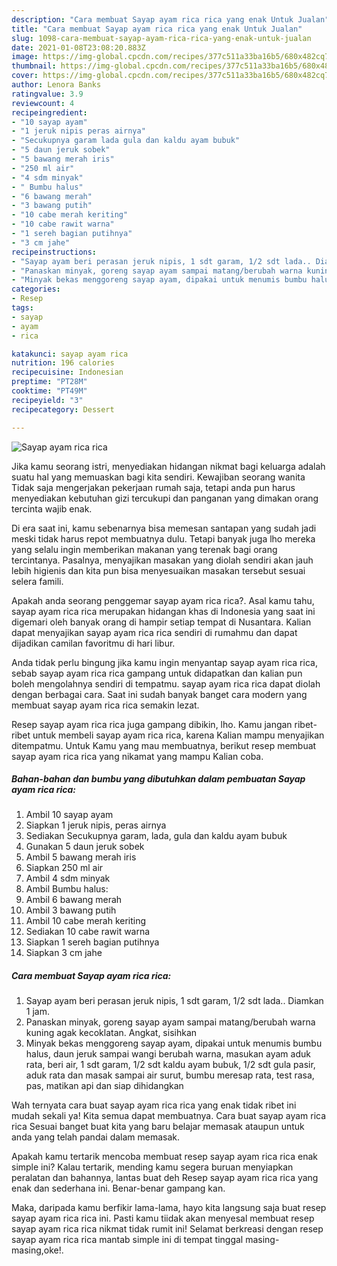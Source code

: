 ```yaml
---
description: "Cara membuat Sayap ayam rica rica yang enak Untuk Jualan"
title: "Cara membuat Sayap ayam rica rica yang enak Untuk Jualan"
slug: 1098-cara-membuat-sayap-ayam-rica-rica-yang-enak-untuk-jualan
date: 2021-01-08T23:08:20.883Z
image: https://img-global.cpcdn.com/recipes/377c511a33ba16b5/680x482cq70/sayap-ayam-rica-rica-foto-resep-utama.jpg
thumbnail: https://img-global.cpcdn.com/recipes/377c511a33ba16b5/680x482cq70/sayap-ayam-rica-rica-foto-resep-utama.jpg
cover: https://img-global.cpcdn.com/recipes/377c511a33ba16b5/680x482cq70/sayap-ayam-rica-rica-foto-resep-utama.jpg
author: Lenora Banks
ratingvalue: 3.9
reviewcount: 4
recipeingredient:
- "10 sayap ayam"
- "1 jeruk nipis peras airnya"
- "Secukupnya garam lada gula dan kaldu ayam bubuk"
- "5 daun jeruk sobek"
- "5 bawang merah iris"
- "250 ml air"
- "4 sdm minyak"
- " Bumbu halus"
- "6 bawang merah"
- "3 bawang putih"
- "10 cabe merah keriting"
- "10 cabe rawit warna"
- "1 sereh bagian putihnya"
- "3 cm jahe"
recipeinstructions:
- "Sayap ayam beri perasan jeruk nipis, 1 sdt garam, 1/2 sdt lada.. Diamkan 1 jam."
- "Panaskan minyak, goreng sayap ayam sampai matang/berubah warna kuning agak kecoklatan. Angkat, sisihkan"
- "Minyak bekas menggoreng sayap ayam, dipakai untuk menumis bumbu halus, daun jeruk sampai wangi berubah warna, masukan ayam aduk rata, beri air, 1 sdt garam, 1/2 sdt kaldu ayam bubuk, 1/2 sdt gula pasir, aduk rata dan masak sampai air surut, bumbu meresap rata, test rasa, pas, matikan api dan siap dihidangkan"
categories:
- Resep
tags:
- sayap
- ayam
- rica

katakunci: sayap ayam rica 
nutrition: 196 calories
recipecuisine: Indonesian
preptime: "PT28M"
cooktime: "PT49M"
recipeyield: "3"
recipecategory: Dessert

---
```



![Sayap ayam rica rica](https://img-global.cpcdn.com/recipes/377c511a33ba16b5/680x482cq70/sayap-ayam-rica-rica-foto-resep-utama.jpg)

Jika kamu seorang istri, menyediakan hidangan nikmat bagi keluarga adalah suatu hal yang memuaskan bagi kita sendiri. Kewajiban seorang  wanita Tidak saja mengerjakan pekerjaan rumah saja, tetapi anda pun harus menyediakan kebutuhan gizi tercukupi dan panganan yang dimakan orang tercinta wajib enak.

Di era  saat ini, kamu sebenarnya bisa memesan santapan yang sudah jadi meski tidak harus repot membuatnya dulu. Tetapi banyak juga lho mereka yang selalu ingin memberikan makanan yang terenak bagi orang tercintanya. Pasalnya, menyajikan masakan yang diolah sendiri akan jauh lebih higienis dan kita pun bisa menyesuaikan masakan tersebut sesuai selera famili. 



Apakah anda seorang penggemar sayap ayam rica rica?. Asal kamu tahu, sayap ayam rica rica merupakan hidangan khas di Indonesia yang saat ini digemari oleh banyak orang di hampir setiap tempat di Nusantara. Kalian dapat menyajikan sayap ayam rica rica sendiri di rumahmu dan dapat dijadikan camilan favoritmu di hari libur.

Anda tidak perlu bingung jika kamu ingin menyantap sayap ayam rica rica, sebab sayap ayam rica rica gampang untuk didapatkan dan kalian pun boleh mengolahnya sendiri di tempatmu. sayap ayam rica rica dapat diolah dengan berbagai cara. Saat ini sudah banyak banget cara modern yang membuat sayap ayam rica rica semakin lezat.

Resep sayap ayam rica rica juga gampang dibikin, lho. Kamu jangan ribet-ribet untuk membeli sayap ayam rica rica, karena Kalian mampu menyajikan ditempatmu. Untuk Kamu yang mau membuatnya, berikut resep membuat sayap ayam rica rica yang nikamat yang mampu Kalian coba.

<!--inarticleads1-->

##### Bahan-bahan dan bumbu yang dibutuhkan dalam pembuatan Sayap ayam rica rica:

1. Ambil 10 sayap ayam
1. Siapkan 1 jeruk nipis, peras airnya
1. Sediakan Secukupnya garam, lada, gula dan kaldu ayam bubuk
1. Gunakan 5 daun jeruk sobek
1. Ambil 5 bawang merah iris
1. Siapkan 250 ml air
1. Ambil 4 sdm minyak
1. Ambil  Bumbu halus:
1. Ambil 6 bawang merah
1. Ambil 3 bawang putih
1. Ambil 10 cabe merah keriting
1. Sediakan 10 cabe rawit warna
1. Siapkan 1 sereh bagian putihnya
1. Siapkan 3 cm jahe




<!--inarticleads2-->

##### Cara membuat Sayap ayam rica rica:

1. Sayap ayam beri perasan jeruk nipis, 1 sdt garam, 1/2 sdt lada.. Diamkan 1 jam.
1. Panaskan minyak, goreng sayap ayam sampai matang/berubah warna kuning agak kecoklatan. Angkat, sisihkan
1. Minyak bekas menggoreng sayap ayam, dipakai untuk menumis bumbu halus, daun jeruk sampai wangi berubah warna, masukan ayam aduk rata, beri air, 1 sdt garam, 1/2 sdt kaldu ayam bubuk, 1/2 sdt gula pasir, aduk rata dan masak sampai air surut, bumbu meresap rata, test rasa, pas, matikan api dan siap dihidangkan




Wah ternyata cara buat sayap ayam rica rica yang enak tidak ribet ini mudah sekali ya! Kita semua dapat membuatnya. Cara buat sayap ayam rica rica Sesuai banget buat kita yang baru belajar memasak ataupun untuk anda yang telah pandai dalam memasak.

Apakah kamu tertarik mencoba membuat resep sayap ayam rica rica enak simple ini? Kalau tertarik, mending kamu segera buruan menyiapkan peralatan dan bahannya, lantas buat deh Resep sayap ayam rica rica yang enak dan sederhana ini. Benar-benar gampang kan. 

Maka, daripada kamu berfikir lama-lama, hayo kita langsung saja buat resep sayap ayam rica rica ini. Pasti kamu tiidak akan menyesal membuat resep sayap ayam rica rica nikmat tidak rumit ini! Selamat berkreasi dengan resep sayap ayam rica rica mantab simple ini di tempat tinggal masing-masing,oke!.

